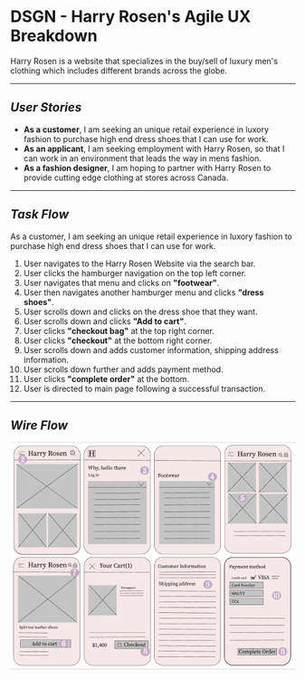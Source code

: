 # **DSGN - Harry Rosen's Agile UX Breakdown** #
Harry Rosen is a website that specializes in the buy/sell of luxury men's clothing which includes different brands across the globe. 

---

## **_User Stories_** ##
- **As a customer**, I am seeking an unique retail experience in luxory fashion to purchase high end dress shoes that I can use for work.
- **As an applicant**, I am seeking employment with Harry Rosen, so that I can work in an environment that leads the way in mens fashion. 
- **As a fashion designer**, I am hoping to partner with Harry Rosen to provide cutting edge clothing at stores across Canada.

---

## **_Task Flow_** ##
As a customer, I am seeking an unique retail experience in luxory fashion to purchase high end dress shoes that I can use for work.
1. User navigates to the Harry Rosen Website via the search bar. 
2. User clicks the hamburger navigation on the top left corner. 
3. User navigates that menu and clicks on **"footwear"**. 
4. User then navigates another hamburger menu and clicks **"dress shoes"**.
5. User scrolls down and clicks on the dress shoe that they want. 
6. User scrolls down and clicks **"Add to cart"**.
7. User clicks **"checkout bag"** at the top right corner. 
8. User clicks **"checkout"** at the bottom right corner. 
9. User scrolls down and adds customer information, shipping address information.
10. User scrolls down further and adds payment method.
11. User clicks **"complete order"** at the bottom. 
12. User is directed to main page following a successful transaction. 

---

## **_Wire Flow_** ##
![WireFrame](https://github.com/Stayl045/dsgn270-a1/blob/780e868b140280a5b4769defc180f49af0827754/Harry%20Rosen%20Wire%20Frame.png)